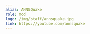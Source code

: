 ```yaml
---
alias: ANNSQuake
role: mod
logo: /img/staff/annsquake.jpg
link: https://youtube.com/annsquake
---
```


